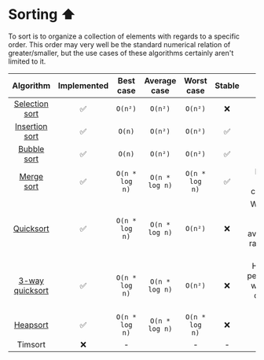 # Sorting ⬆️

To sort is to organize a collection of elements with regards to a specific
order. This order may very well be the standard numerical relation of
greater/smaller, but the use cases of these algorithms certainly aren't limited
to it.

|              Algorithm              | Implemented |   Best case    |  Average case  |   Worst case   | Stable |                          Obs                           |
| :---------------------------------: | :---------: | :------------: | :------------: | :------------: | :----: | :----------------------------------------------------: |
| [Selection sort](./selection-sort/) |     ✅      |    `O(n²)`     |    `O(n²)`     |    `O(n²)`     |   ❌   |                           -                            |
| [Insertion sort](./insertion-sort/) |     ✅      |     `O(n)`     |    `O(n²)`     |    `O(n²)`     |   ✅   |                           -                            |
|    [Bubble sort](./bubble-sort/)    |     ✅      |     `O(n)`     |    `O(n²)`     |    `O(n²)`     |   ✅   |                           -                            |
|     [Merge sort](./merge-sort/)     |     ✅      | `O(n * log n)` | `O(n * log n)` | `O(n * log n)` |   ✅   |              Has `O(n)` space complexity               |
|      [Quicksort](./quicksort/)      |     ✅      | `O(n * log n)` | `O(n * log n)` |    `O(n²)`     |   ❌   | Worst case can be easily avoided with randomized array |
|   [3-way quicksort](./quicksort/)   |     ✅      | `O(n * log n)` | `O(n * log n)` |    `O(n²)`     |   ❌   |   Has better performance with lots of duplicate keys   |
|       [Heapsort](./heapsort/)       |     ✅      | `O(n * log n)` | `O(n * log n)` | `O(n * log n)` |   ❌   |                           -                            |
|               Timsort               |     ❌      |       -        |                |       -        |   -    |                           -                            |
